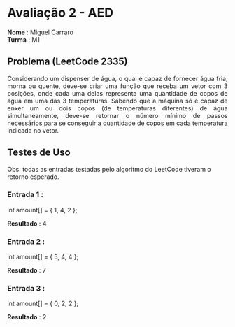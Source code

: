 # Avaliação 2 - AED
<b>Nome</b> : Miguel Carraro<br/>
<b>Turma</b> : M1

## Problema (LeetCode 2335)
<div align="justify">
Considerando um dispenser de água, o qual é capaz de fornecer água fria, morna ou quente, deve-se criar uma função que receba um vetor 
com 3 posições, onde cada uma delas representa uma quantidade de copos de água em uma das 3 temperaturas. Sabendo que a máquina só é 
capaz de enxer um ou dois copos (de temperaturas diferentes) de água simultaneamente, deve-se retornar o número mínimo de passos
necessários para se conseguir a quantidade de copos em cada temperatura indicada no vetor.
</div>

## Testes de Uso
Obs: todas as entradas testadas pelo algoritmo do LeetCode tiveram o retorno esperado.

### Entrada 1 :
int amount[] = { 1, 4, 2 };<br/>

<b>Resultado</b> : 4

### Entrada 2 :
int amount[] = { 5, 4, 4 };<br/>

<b>Resultado</b> : 7

### Entrada 3 :
int amount[] = { 0, 2, 2 };<br/>

<b>Resultado</b> : 2
